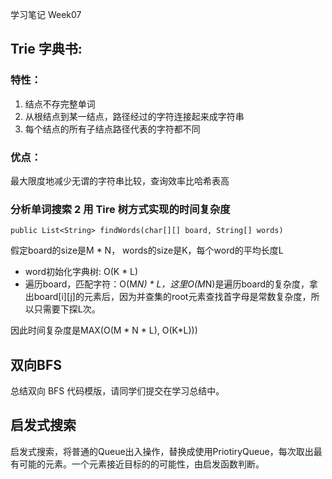 学习笔记 Week07

## Trie 字典书:

### 特性：  
1. 结点不存完整单词
2. 从根结点到某一结点，路径经过的字符连接起来成字符串
3. 每个结点的所有子结点路径代表的字符都不同

### 优点： 
最大限度地减少无谓的字符串比较，查询效率比哈希表高


### 分析单词搜索 2 用 Tire 树方式实现的时间复杂度
`public List<String> findWords(char[][] board, String[] words)`

假定board的size是M * N， words的size是K，每个word的平均长度L

- word初始化字典树: O(K * L)
- 遍历board，匹配字符：O(M*N) * L，这里O(M*N)是遍历board的复杂度，拿出board[i][j]的元素后，因为并查集的root元素查找首字母是常数复杂度，所以只需要下探L次。

因此时间复杂度是MAX(O(M * N * L), O(K*L)))


## 双向BFS
总结双向 BFS 代码模版，请同学们提交在学习总结中。


## 启发式搜索
启发式搜索，将普通的Queue出入操作，替换成使用PriotiryQueue，每次取出最有可能的元素。一个元素接近目标的的可能性，由启发函数判断。

